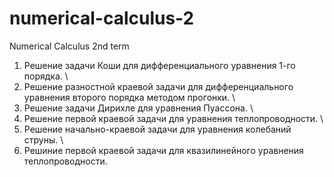 # numerical-calculus-2
Numerical Calculus 2nd term
1. Решение задачи Коши для дифференциального уравнения 1-го порядка. \
2. Решение разностной краевой задачи  для дифференциального  уравнения второго порядка методом прогонки. \
3. Решение задачи Дирихле для уравнения Пуассона. \
4. Решение первой краевой задачи для уравнения теплопроводности. \
5. Решение начально-краевой задачи для уравнения колебаний струны. \
6. Решиние первой краевой задачи для квазилинейного уравнения теплопроводности. 
